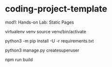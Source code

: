 # coding-project-template

mod1: Hands-on Lab: Static Pages

virtualenv venv
source venv/bin/activate

python3 -m pip install -U -r requirements.txt

python3 manage.py createsuperuser

npm run build